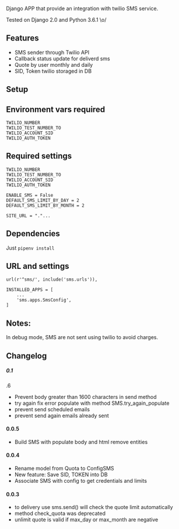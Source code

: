 Django APP that provide an integration with twilio SMS service.

Tested on Django 2.0 and Python 3.6.1 \o/

Features
----------

* SMS sender through Twilio API
* Callback status update for deliverd sms
* Quote by user monthly and daily
* SID, Token twilio storaged in DB


Setup
------

## Environment vars required

    TWILIO_NUMBER
    TWILIO_TEST_NUMBER_TO
    TWILIO_ACCOUNT_SID
    TWILIO_AUTH_TOKEN


## Required settings

    TWILIO_NUMBER
    TWILIO_TEST_NUMBER_TO
    TWILIO_ACCOUNT_SID
    TWILIO_AUTH_TOKEN

    ENABLE_SMS = False
    DEFAULT_SMS_LIMIT_BY_DAY = 2
    DEFAULT_SMS_LIMIT_BY_MONTH = 2

    SITE_URL = "."...

## Dependencies

Just `pipenv install`


URL and settings
-----------------

    url(r'^sms/', include('sms.urls')),

    INSTALLED_APPS = [
        ...
        'sms.apps.SmsConfig',
    ]

Notes:
---------

In debug mode, SMS are not sent using twilio to avoid charges.


Changelog
--------------
##### 0.1
.6
* Prevent body greater than 1600 characters in send method
* try again fix error populate with method SMS.try_again_populate
* prevent send scheduled emails
* prevent send again emails already sent

#### 0.0.5
* Build SMS with populate body and html remove entities

#### 0.0.4
* Rename model from Quota to ConfigSMS
* New feature: Save SID, TOKEN into DB
* Associate SMS with config to get credentials and limits

#### 0.0.3
* to delivery use sms.send() will check the quote limit automatically
* method check_quota was deprecated
* unlimit quote is valid if max_day or max_month are negative


